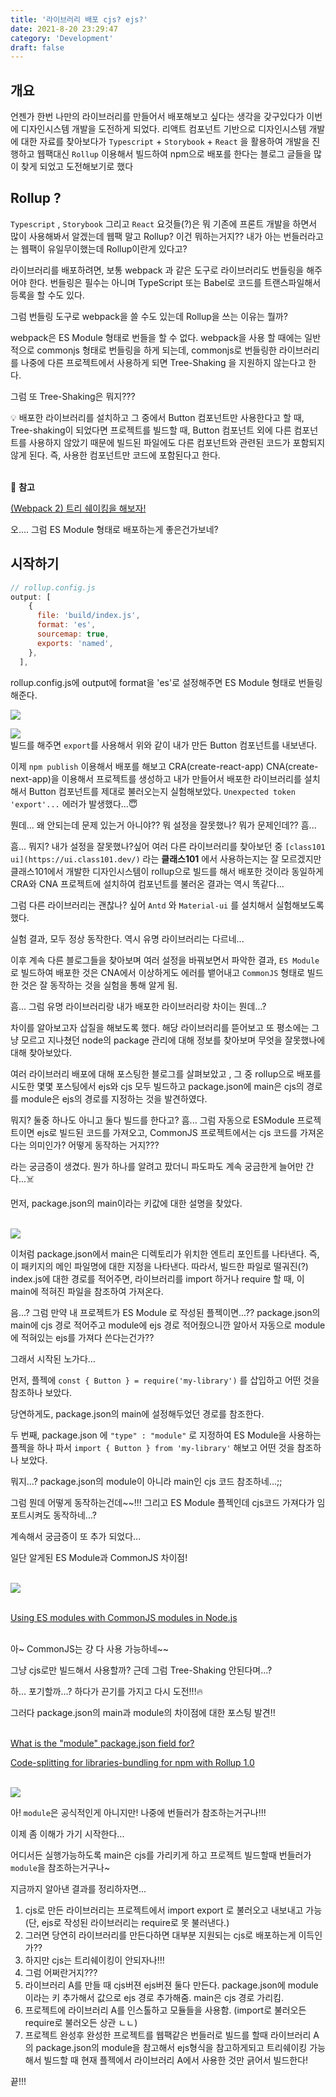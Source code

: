 ```yaml
---
title: '라이브러리 배포 cjs? ejs?'
date: 2021-8-20 23:29:47
category: 'Development'
draft: false
---
```


## 개요

언젠가 한번 나만의 라이브러리를 만들어서 배포해보고 싶다는 생각을 갖구있다가 이번에 디자인시스템 개발을 도전하게 되었다. 리액트 컴포넌트 기반으로 디자인시스템 개발에 대한 자료를 찾아보다가 `Typescript` + `Storybook` + `React` 을 활용하여 개발을 진행하고 웹팩대신 `Rollup` 이용해서 빌드하여 npm으로 배포를 한다는 블로그 글들을 많이 찾게 되었고 도전해보기로 했다

## Rollup ?

`Typescript` , `Storybook` 그리고 `React` 요것들(?)은 뭐 기존에 프론트 개발을 하면서 많이 사용해봐서 알겠는데 웹팩 말고 Rollup? 이건 뭐하는거지?? 내가 아는 번들러라고는 웹팩이 유일무이했는데 Rollup이란게 있다고?

라이브러리를 배포하려면, 보통 webpack 과 같은 도구로 라이브러리도 번들링을 해주어야 한다. 번들링은 필수는 아니며 TypeScript 또는 Babel로 코드를 트랜스파일해서 등록을 할 수도 있다.

그럼 번들링 도구로 webpack을 쓸 수도 있는데 Rollup을 쓰는 이유는 뭘까?

webpack은 ES Module 형태로 번들을 할 수 없다. webpack을 사용 할 때에는 일반적으로 commonjs 형태로 번들링을 하게 되는데, commonjs로 번들링한 라이브러리를 나중에 다른 프로젝트에서 사용하게 되면 Tree-Shaking 을 지원하지 않는다고 한다.

그럼 또 Tree-Shaking은 뭐지???

<aside>
💡 배포한 라이브러리를 설치하고 그 중에서 Button 컴포넌트만 사용한다고 할 때, Tree-shaking이 되었다면 프로젝트를 빌드할 때, Button 컴포넌트 외에 다른 컴포넌트를 사용하지 않았기 때문에 빌드된 파일에도 다른 컴포넌트와 관련된 코드가 포함되지 않게 된다. 즉, 사용한 컴포넌트만 코드에 포함된다고 한다.

</aside>

<br/>

🚀 **참고**

[(Webpack 2) 트리 쉐이킹을 해보자!](https://perfectacle.github.io/2017/03/12/webpack2-tree-shaking/)

오.... 그럼 ES Module 형태로 배포하는게 좋은건가보네?

## 시작하기

```jsx
// rollup.config.js
output: [
    {
      file: 'build/index.js',
      format: 'es',
      sourcemap: true,
      exports: 'named',
    },
  ],
```

rollup.config.js에 output에 format을 'es'로 설정해주면 ES Module 형태로 번들링해준다.

![](./images/library_deploy/1.png)

![](./images/library_deploy/2.png)<br/>
빌드를 해주면 `export`를 사용해서 위와 같이 내가 만든 Button 컴포넌트를 내보낸다.

이제 `npm publish` 이용해서 배포를 해보고 CRA(create-react-app) CNA(create-next-app)을 이용해서 프로젝트를 생성하고 내가 만들어서 배포한 라이브러리를 설치해서 Button 컴포넌트를 제대로 불러오는지 실험해보았다. `Unexpected token 'export'...` 에러가 발생했다...😇

뭔데... 왜 안되는데 문제 있는거 아니야?? 뭐 설정을 잘못했나? 뭐가 문제인데?? 흠...

흠... 뭐지? 내가 설정을 잘못했나?싶어 여러 다른 라이브러리를 찾아보던 중 `[class101 ui](https://ui.class101.dev/)` 라는 **클래스101** 에서 사용하는지는 잘 모르겠지만 클래스101에서 개발한 디자인시스템이 rollup으로 빌드를 해서 배포한 것이라 동일하게 CRA와 CNA 프로젝트에 설치하여 컴포넌트를 불러온 결과는 역시 똑같다...

그럼 다른 라이브러리는 괜찮나? 싶어 `Antd` 와 `Material-ui` 를 설치해서 실험해보도록 했다.

실험 결과, 모두 정상 동작한다. 역시 유명 라이브러리는 다르네...

이후 계속 다른 블로그들을 찾아보며 여러 설정을 바꿔보면서 파악한 결과, `ES Module`로 빌드하여 배포한 것은 CNA에서 이상하게도 에러를 뱉어내고 `CommonJS` 형태로 빌드한 것은 잘 동작하는 것을 실험을 통해 알게 됨.

흠... 그럼 유명 라이브러리랑 내가 배포한 라이브러리랑 차이는 뭔데...?

차이를 알아보고자 삽질을 해보도록 했다. 해당 라이브러리를 뜯어보고 또 평소에는 그냥 모르고 지나쳤던 node의 package 관리에 대해 정보를 찾아보며 무엇을 잘못했나에 대해 찾아보았다.

여러 라이브러리 배포에 대해 포스팅한 블로그를 살펴보았고 , 그 중 rollup으로 배포를 시도한 몇몇 포스팅에서 ejs와 cjs 모두 빌드하고 package.json에 main은 cjs의 경로를 module은 ejs의 경로를 지정하는 것을 발견하였다.

뭐지? 둘중 하나도 아니고 둘다 빌드를 한다고? 흠... 그럼 자동으로 ESModule 프로젝트이면 ejs로 빌드된 코드를 가져오고, CommonJS 프로젝트에서는 cjs 코드를 가져온다는 의미인가? 어떻게 동작하는 거지???

라는 궁금증이 생겼다. 뭔가 하나를 알려고 팠더니 파도파도 계속 궁금한게 늘어만 간다...☠️

먼저, package.json의 main이라는 키값에 대한 설명을 찾았다.<br/><br/>

![](./images/library_deploy/3.png)<br/>

이처럼 package.json에서 main은 디렉토리가 위치한 엔트리 포인트를 나타낸다. 즉, 이 패키지의 메인 파일명에 대한 지정을 나타낸다. 따라서, 빌드한 파일로 떨궈진(?) index.js에 대한 경로를 적어주면, 라이브러리를 import 하거나 require 할 때, 이 main에 적혀진 파일을 참조하여 가져온다.

음...? 그럼 만약 내 프로젝트가 ES Module 로 작성된 플젝이면...?? package.json의 main에 cjs 경로 적어주고 module에 ejs 경로 적어줬으니깐 알아서 자동으로 module에 적혀있는 ejs를 가져다 쓴다는건가??

그래서 시작된 노가다...

먼저, 플젝에 `const { Button } = require('my-library')` 를 삽입하고 어떤 것을 참조하나 보았다.

당연하게도, package.json의 main에 설정해두었던 경로를 참조한다.

두 번째, package.json 에 `"type" : "module"` 로 지정하여 ES Module을 사용하는 플젝을 하나 파서 `import { Button } from 'my-library'` 해보고 어떤 것을 참조하나 보았다.

뭐지...? package.json의 module이 아니라 main인 cjs 코드 참조하네...;;

그럼 뭔데 어떻게 동작하는건데~~!!! 그리고 ES Module 플젝인데 cjs코드 가져다가 임포트시켜도 동작하네...?

계속해서 궁금증이 또 추가 되었다...

일단 알게된 ES Module과 CommonJS 차이점!<br/><br/>

![](./images/library_deploy/4.png)<br/><br/>

[Using ES modules with CommonJS modules in Node.js](https://pencilflip.medium.com/using-es-modules-with-commonjs-modules-in-node-js-1015786dab03)<br/><br/>

아~ CommonJS는 걍 다 사용 가능하네~~

그냥 cjs로만 빌드해서 사용할까? 근데 그럼 Tree-Shaking 안된다며...?

하... 포기할까...? 하다가 끈기를 가지고 다시 도전!!!🔥

그러다 package.json의 main과 module의 차이점에 대한 포스팅 발견!!<br/><br/>

[What is the "module" package.json field for?](https://stackoverflow.com/questions/42708484/what-is-the-module-package-json-field-for)

[Code-splitting for libraries-bundling for npm with Rollup 1.0](https://levelup.gitconnected.com/code-splitting-for-libraries-bundling-for-npm-with-rollup-1-0-2522c7437697#9f6f)<br/><br/>

![](./images/library_deploy/5.png)<br/>

아! `module`은 공식적인게 아니지만! 나중에 번들러가 참조하는거구나!!!

이제 좀 이해가 가기 시작한다...

어디서든 실행가능하도록 main은 cjs를 가리키게 하고 프로젝트 빌드할때 번들러가 `module`을 참조하는거구나~

지금까지 알아낸 결과를 정리하자면...

1. cjs로 만든 라이브러리는 프로젝트에서 import export 로 불러오고 내보내고 가능 (단, ejs로 작성된 라이브러리는 require로 못 불러낸다.)
2. 그러면 당연히 라이브러리를 만든다하면 대부분 지원되는 cjs로 배포하는게 이득인가??
3. 하지만 cjs는 트리쉐이킹이 안되자나!!!
4. 그럼 어쩌란거지???
5. 라이브러리 A를 만들 때 cjs버젼 ejs버젼 둘다 만든다. package.json에 module이라는 키 추가해서 값으로 ejs 경로 추가해줌. main은 cjs 경로 가리킴.
6. 프로젝트에 라이브러리 A를 인스톨하고 모듈들을 사용함. (import로 불러오든 require로 불러오든 상관 ㄴㄴ)
7. 프로젝트 완성후 완성한 프로젝트를 웹팩같은 번들러로 빌드를 할때 라이브러리 A의 package.json의 module을 참고해서 ejs형식을 참고하게되고 트리쉐이킹 가능해서 빌드할 때 현재 플젝에서 라이브러리 A에서 사용한 것만 긁어서 빌드한다!

끝!!!
